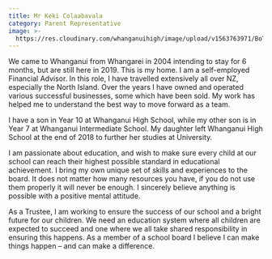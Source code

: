 ```yaml
---
title: Mr Keki Colaabavala
category: Parent Representative
image: >-
  https://res.cloudinary.com/whanganuihigh/image/upload/v1563763971/BoT/Keki_-_Photo.jpg
---
```

We came to Whanganui from Whangarei in 2004 intending to stay for 6 months, but are still here in 2019.  This is my home.  I am a self-employed Financial Advisor.  In this role, I have travelled extensively all over NZ, especially the North Island.  Over the years I have owned and operated various successful businesses, some which have been sold.  My work has helped me to understand the best way to move forward as a team.

I have a son in Year 10 at Whanganui High School, while my other son is in Year 7 at Whanganui Intermediate School.  My daughter left Whanganui High School at the end of 2018 to further her studies at University.  

I am passionate about education, and wish to make sure every child at our school can reach their highest possible standard in educational achievement.  I bring my own unique set of skills and experiences to the board.  It does not matter how many resources you have, if you do not use them properly it will never be enough.  I sincerely believe anything is possible with a positive mental attitude.

As a Trustee, I am working to ensure the success of our school and a bright future for our children.  We need an education system where all children are expected to succeed and one where we all take shared responsibility in ensuring this happens.  As a member of a school board I believe I can make things happen – and can make a difference.
